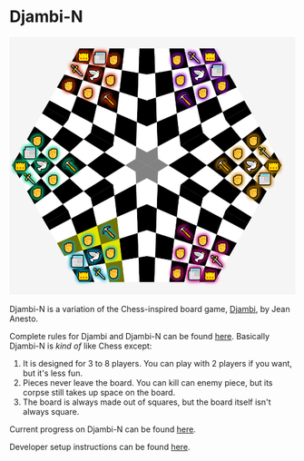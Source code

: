 # Djambi-N
<img src="docs/djambi6.png">

Djambi-N is a variation of the Chess-inspired board game, [Djambi][1], by Jean Anesto.

Complete rules for Djambi and Djambi-N can be found [here][2]. Basically Djambi-N is _kind of_ like Chess except:
1. It is designed for 3 to 8 players. You can play with 2 players if you want, but it's less fun.
2. Pieces never leave the board. You can kill can enemy piece, but its corpse still takes up space on the board.
3. The board is always made out of squares, but the board itself isn't always square.

Current progress on Djambi-N can be found [here][3].

Developer setup instructions can be found [here][4].

[1]: https://en.wikipedia.org/wiki/Djambi
[2]: docs/Rules.md
[3]: docs/Progress.md
[4]: docs/DevSetup.md